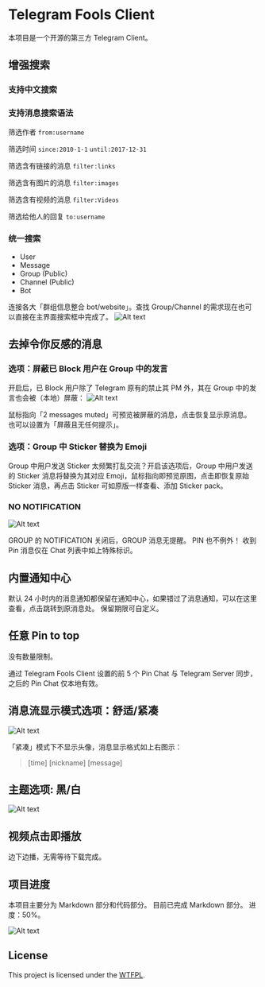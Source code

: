 # Telegram Fools Client

本项目是一个开源的第三方 Telegram Client。

## 增强搜索

### 支持中文搜索

### 支持消息搜索语法

筛选作者 
`from:username`

筛选时间
`since:2010-1-1`
`until:2017-12-31`

筛选含有链接的消息
`filter:links`

筛选含有图片的消息
`filter:images`

筛选含有视频的消息
`filter:Videos`

筛选给他人的回复
`to:username`

### 统一搜索

* User
* Message
* Group (Public)
* Channel (Public)
* Bot

连接各大「群组信息整合 bot/website」。查找 Group/Channel 的需求现在也可以直接在主界面搜索框中完成了。
![Alt text](https://i.imgur.com/PkDjAiG.png)

## 去掉令你反感的消息

### 选项：屏蔽已 Block 用户在 Group 中的发言

开启后，已 Block 用户除了 Telegram 原有的禁止其 PM 外，其在 Group 中的发言也会被（本地）屏蔽：
![Alt text](http://i.imgur.com/1miLlCO.png)

鼠标指向「2 messages muted」可预览被屏蔽的消息，点击恢复显示原消息。
也可以设置为「屏蔽且无任何提示」。

### 选项：Group 中 Sticker 替换为 Emoji

Group 中用户发送 Sticker 太频繁打乱交流？开启该选项后，Group 中用户发送的 Sticker 消息将替换为其对应 Emoji，鼠标指向即预览原图，点击即恢复原始 Sticker 消息，再点击 Sticker 可如原版一样查看、添加 Sticker pack。

### NO NOTIFICATION

![Alt text](http://i.imgur.com/pTODNu6.png)

GROUP 的 NOTIFICATION 关闭后，GROUP 消息无提醒。
PIN 也不例外！
收到 Pin 消息仅在 Chat 列表中如上特殊标识。

## 内置通知中心

默认 24 小时内的消息通知都保留在通知中心，如果错过了消息通知，可以在这里查看，点击跳转到原消息处。
保留期限可自定义。

## 任意 Pin to top

没有数量限制。

通过 Telegram Fools Client 设置的前 5 个 Pin Chat 与 Telegram Server 同步，之后的 Pin Chat 仅本地有效。

## 消息流显示模式选项：舒适/紧凑

![Alt text](http://i.imgur.com/LUo4ZFx.png)

「紧凑」模式下不显示头像，消息显示格式如上右图示：
> [time] [nickname] [message]

## 主题选项: 黑/白

![Alt text](http://i.imgur.com/jW44OGg.png)

## 视频点击即播放

边下边播，无需等待下载完成。

## 项目进度

本项目主要分为 Markdown 部分和代码部分。
目前已完成 Markdown 部分。
进度：50%。

![Alt text](http://i.imgur.com/mU2OFua.png)

## License

This project is licensed under the [WTFPL](http://www.wtfpl.net/).